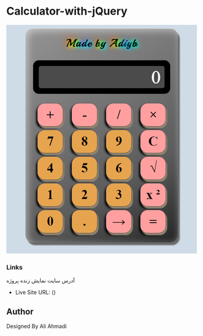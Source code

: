 # Calculator-with-jQuery

![](screenshot-1.png)



### Links
آدرس سایت نمایش زنده پروژه
- Live Site URL: ()


## Author

 Designed By Ali Ahmadi
